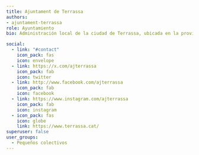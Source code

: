 ```yaml
---
title: Ajuntament de Terrassa
authors:
- ajuntament-terrassa
role: Ayuntamiento
bio: Administración local de la ciudad de Terrassa, ubicada en la provincia de Barcelona, Cataluña. Sede principal se encuentra en el Raval de Montserrat, 14,08221 Terrassa. El **Plan Director Terrassa Ciudad Digital 2023-27** es unainiciativa que busca transformar Terrassa en una ciudad inteligente y conectada. Este plan aborda retos sociales como el envejecimiento de lapoblación, la crisis climática, y la transformación digital de la industria y el mercado laboral. La administración toma decisiones basadas en la gestión de grandes cantidades de información y datos disponibles. Servicios Geoespaciales.Terrassa cuenta con avanzados **servicios geoespaciales** que incluyen la elaboración de cartografía digital, actualización de bases cartográficas, mapas temáticos y cartografía municipal. Estos servicios son fundamentales para la planificación y gestión del territorio, así como para la toma de decisiones estratégicas en diversos ámbitos.Para más información, puedes visitar los siguientes enlaces:[Ajuntament de Terrassa](https://terrassa.cat)[Terrassa Ciudad Digital](https://www.terrassa.cat/es/terrassa-ciutat-digital)[Datos de Terrassa](https://xifres.terrassa.cat/xifres.php)

social:
  - link: "#contact"
    icon_pack: fas
    icon: envelope
  - link: https://x.com/ajterrassa
    icon_pack: fab
    icon: twitter
  - link: http://www.facebook.com/ajterrassa
    icon_pack: fab
    icon: facebook
  - link: https://www.instagram.com/ajterrassa
    icon_pack: fab
    icon: instagram
  - icon_pack: fas
    icon: globe
    link: https://www.terrassa.cat/
superuser: false
user_groups:
  - Pequeños colectivos
---
```

